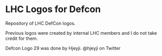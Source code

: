 # LHC Logos for Defcon

Repository of LHC DefCon logos.

Previous logos were created by internal LHC members and I do not take credit for them.

Defcon Logo 29 was done by Hjeyji. @hjeyji on Twitter
